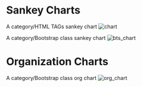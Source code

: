 # Sankey Charts

A category/HTML TAGs sankey chart
![chart](https://user-images.githubusercontent.com/34218434/40146255-398badc8-593b-11e8-93bb-2a64b0d4d8ab.png)


A category/Bootstrap class  sankey chart
![bts_chart](https://user-images.githubusercontent.com/34218434/40149516-7410b5e2-594a-11e8-9749-aa98de95d805.png)


# Organization Charts

A category/Bootstrap class org chart
![org_chart](https://user-images.githubusercontent.com/34218434/40260625-0279020c-5ad2-11e8-86cb-709ce0b094eb.png)

